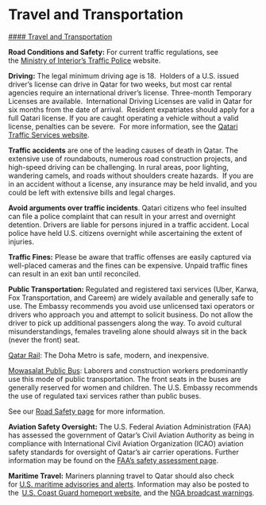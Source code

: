 # Travel and Transportation

[#### Travel and Transportation](javascript:void(0); "Travel and Transportation")

**Road Conditions and Safety:** For current traffic regulations, see the [Ministry of Interior’s Traffic Police](https://portal.moi.gov.qa/wps/portal/MOIInternet/departmentcommittees/gatraffic) website.

**Driving:** The legal minimum driving age is 18.  Holders of a U.S. issued driver’s license can drive in Qatar for two weeks, but most car rental agencies require an international driver’s license. Three-month Temporary Licenses are available.  International Driving Licenses are valid in Qatar for six months from the date of arrival.  Resident expatriates should apply for a full Qatari license. If you are caught operating a vehicle without a valid license, penalties can be severe.  For more information, see the [Qatari Traffic Services website](https://portal.moi.gov.qa/wps/portal/MOIInternet/departmentcommittees/gatraffic/!ut/p/a1/tVJNc5swFPwtOXDEeiDAIjfFTWyDXSexnQQuHQEPrAwIDKqTya-P4vbQ6eSjmUl1etLs29ldLUnJHUmVOMhKaNkqUb_c0-DH9xC4E64gXm24Gc-nN9uJx1wIXQNIDGDOmTdzwInZDBjw9SbanK0mLoDz0f4tSUmaK93pHUke8qaWmS2Vxl6htlFZMAi7wE70ukGl87ZppNaIFlSosBe1KBqp5KD7o-K2NENZytyC3Al96r2wd7ksSCKCAhH8wC6FV9oeLTI7zOnYFi4rgxJ85vrBLzVGcDT7Nge6hni6CKjxs1hO3MkVAPN_A94zfATAG4cDiUha1W12TDfhKqOsImmPJfbYj3725nmndTecWmCBsXPAejRooXFUtQcLXlvatYMmd39jSWL-ZvxH-G7kAd8u44uz-JKufErWn4znXUIWjb-a0P80YfQPfZX3-33KTeta07NHE9x_qF3XbBtGg-vZ0wJvbZExoH53eFpwfnLyDI00e8I!/?1dmy&urile=wcm%3apath%3a%2Fwcmlib-internet-en%2Fsa-departmentcommittee%2Fgeneraladministrationoftraffic%2Fdrivers%2Blicense).

**Traffic accidents** are one of the leading causes of death in Qatar. The extensive use of roundabouts, numerous road construction projects, and high-speed driving can be challenging. In rural areas, poor lighting, wandering camels, and roads without shoulders create hazards.  If you are in an accident without a license, any insurance may be held invalid, and you could be left with extensive bills and legal charges.

**Avoid arguments over traffic incidents**. Qatari citizens who feel insulted can file a police complaint that can result in your arrest and overnight detention. Drivers are liable for persons injured in a traffic accident. Local police have held U.S. citizens overnight while ascertaining the extent of injuries.

**Traffic Fines:** Please be aware that traffic offenses are easily captured via well-placed cameras and the fines can be expensive. Unpaid traffic fines can result in an exit ban until reconciled.

**Public Transportation:** Regulated and registered taxi services (Uber, Karwa, Fox Transportation, and Careem) are widely available and generally safe to use. The Embassy recommends you avoid use unlicensed taxi operators or drivers who approach you and attempt to solicit business. Do not allow the driver to pick up additional passengers along the way. To avoid cultural misunderstandings, females traveling alone should always sit in the back (never the front) seat.

[Qatar Rail](https://www.qr.com.qa/home): The Doha Metro is safe, modern, and inexpensive.

[Mowasalat Public Bus](https://travel.state.gov/content/travel/en/international-travel/International-Travel-Country-Information-Pages/Qatar.html#ExternalPopup): Laborers and construction workers predominantly use this mode of public transportation. The front seats in the buses are generally reserved for women and children. The U.S. Embassy recommends the use of regulated taxi services rather than public buses.

See our [Road Safety page](http://travel.state.gov/content/passports/english/go/safety/road.html) for more information.

**Aviation Safety Oversight:** The U.S. Federal Aviation Administration (FAA) has assessed the government of Qatar’s Civil Aviation Authority as being in compliance with International Civil Aviation Organization (ICAO) aviation safety standards for oversight of Qatar’s air carrier operations. Further information may be found on the [FAA’s safety assessment page](https://www.faa.gov/about/initiatives/iasa).

**Maritime Travel:** Mariners planning travel to Qatar should also check for [U.S. maritime advisories and alerts](https://www.maritime.dot.gov/msci/maritime-security-communications-industry-msci-web-portal). Information may also be posted to the  [U.S. Coast Guard homeport website](https://homeport.uscg.mil/), and the [NGA broadcast warnings](https://msi.nga.mil/NavWarnings).